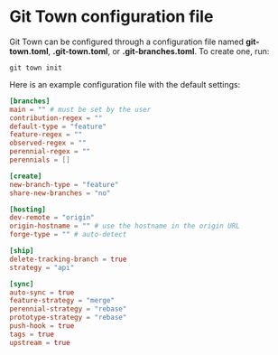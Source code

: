 # Git Town configuration file

Git Town can be configured through a configuration file named **git-town.toml**,
**.git-town.toml**, or **.git-branches.toml**. To create one, run:

```
git town init
```

Here is an example configuration file with the default settings:

```toml
[branches]
main = "" # must be set by the user
contribution-regex = ""
default-type = "feature"
feature-regex = ""
observed-regex = ""
perennial-regex = ""
perennials = []

[create]
new-branch-type = "feature"
share-new-branches = "no"

[hosting]
dev-remote = "origin"
origin-hostname = "" # use the hostname in the origin URL
forge-type = "" # auto-detect

[ship]
delete-tracking-branch = true
strategy = "api"

[sync]
auto-sync = true
feature-strategy = "merge"
perennial-strategy = "rebase"
prototype-strategy = "rebase"
push-hook = true
tags = true
upstream = true
```
